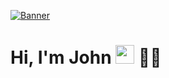 [![Banner](https://p240.p3.n0.cdn.getcloudapp.com/items/Jrug2Ody/readme.png)](https://johnhayes.io)

# Hi, I'm John <img src="https://p240.p3.n0.cdn.getcloudapp.com/items/4guJorr8/wave.gif" width="30px"> :man_technologist:

<!--
**johnhayesio/johnhayesio** is a ✨ _special_ ✨ repository because its `README.md` (this file) appears on your GitHub profile.

Here are some ideas to get you started:

- 🔭 I’m currently working on a fullstack MERN application ...
- 🌱 I’m currently learning Next.js, Tailwind CSS, React Query, and PostgreSQL ...
- 👯 I’m looking to collaborate on open source projects ...
- 🤔 I’m looking for help with ...
- 💬 Ask me about ANYTHING ...
- 📫 How to reach me: https://johnhayes.io ...
- 😄 Myself: Developer . Father . Husband ...
- ⚡ Fun fact: I have traveled to many countries ...
-->
